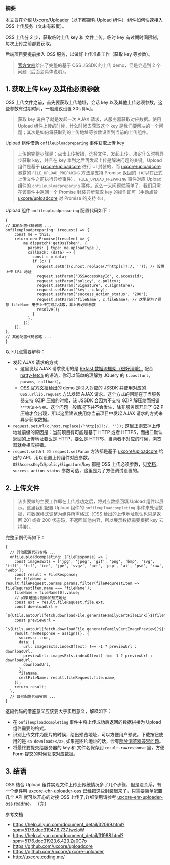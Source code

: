 ### 摘要

本文旨在介绍 [Uxcore/Uploader](https://github.com/uxcore/uxcore-uploader)（以下都简称 Upload 组件） 组件如何快速接入 OSS 上传服务（文末有彩蛋）。

OSS 上传分 2 步，获取临时上传 key 和 文件上传。临时 key 有过期时间限制，每次上传之前都要获取。

后端项目要提前接入 OSS 服务，以做好上传准备工作（获取 key 等参数）。

> [官方文档](https://help.aliyun.com/document_detail/32069.html?spm=5176.doc31947.6.737.tweloW)给出了完整的基于 OSS JSSDK 的上传 demo，但是会遇到 2 个问题（后面会具体说明）。

## 1. 获取上传 key 及其他必须参数

OSS 上传文件之前，首先要获取上传地址，会话 key 以及其他上传必须参数，这些参数有过期时间，一般建议设置 30s 即可。

> 获取 key 说白了就是发起一次 AJAX 请求，从服务器获取对应数据。使用 Upload 组件上传的时候，什么时候去获取这个 key 是我们要解决的一个问题；其次是如何将获取到的上传地址等参数设置到当前的上传组件。

Upload 组件借助 `onfileuploadpreparing` 事件获取上传 key

> 上传的完整步骤是：点击上传按钮，选择文件，发起上传。决定什么时机异步获取 key，并且在 key 拿到之后再发起上传是解决问题的关键。Upload 组件是基于 [uxcore/uploadcore](https://github.com/uxcore/uploadcore) 进行 UI 封装的，而 [uxcore/uploadcore](https://github.com/uxcore/uploadcore) 暴露的 `FILE_UPLOAD_PREPARING` 方法是支持 Promise 返回的（可以在正式上传文件之前执行异步事件）， `FILE_UPLOAD_PREPARING` 事件对应 Upload 组件的 `onfileuploadpreparing` 事件。这么一来问题就简单了，我们只需在该事件中返回一个 Promise 封装异步获取 key 的操作即可（手动点赞 [uxcore/uploadcore](https://github.com/uxcore/uploadcore) 对 Promise 的支持 👍）。

Upload 组件 `onfileuploadpreparing` 配置代码如下：

```
{
// 其他配置代码省略 ...
onfileuploadpreparing: (request) => {
    const me = this;
    return new Promise((resolve) => {
        me.dispatch('getOssToken', {
          params: { type: me.uploadType },
          callback: (data) => {
            const c = data;
            if (c) {
              request.setUrl(c.host.replace(/^http[s]?:/, '')); // 设置上传 URL 地址
              request.setParam('OSSAccessKeyId', c.accessid);
              request.setParam('policy', c.policy);
              request.setParam('Signature', c.signature);
              request.setParam('key', c.key);
              request.setParam('success_action_status', '200');
              request.setParam('fileName', c.fileName); // 这里是为了保存 fileName 用于上传完成后读取，非上传必须参数
              resolve();
            }
          },
        });
    });
},
// 其他配置代码省略 ...
}
```

以下几点需要解释：

* 发起 AJAX 请求的方式
    * 这里发起 AJAX 请求使用的是 [Refast 数据流框架（很好用哦）](http://doc.refast.cn/) 配合 [natty-fetch](https://github.com/jias/natty-fetch) 的语法，你可以简单的理解为 JQuery 的 `$.post(url, params, callback)`。
    * [OSS 官方文档](https://help.aliyun.com/document_detail/32069.html?spm=5176.doc31947.6.737.tweloW)给出的 demo 是引入对应的 JSSDK 并使用对应的 `OSS.urllib.request` 方法发起 AJAX 请求。这个方式的问题在于当服务器支持 GZIP 压缩的时候，该 JSSDK 会因为不支持 GZIP 解压缩而报错 `***方法不存在`。这个问题一般情况下并不会发生，除非服务器开启了 GZIP 压缩才会出现，所以这里建议使用你当前项目中发起 AJAX 请求的方式来异步获取数据。
* `request.setUrl(c.host.replace(/^http[s]?:/, ''));` 这里正则去掉上传地址前缀的原因是：当前项目有可能是基于 HTTP 或者 HTTPS，而接口默认返回的上传地址要么是 HTTP，要么是 HTTPS，当两者不对应的时候，浏览器就会相应报错。
* `request.setUrl 和 request.setParam` 方法都是基于 [uxcore/uploadcore](https://github.com/uxcore/uploadcore) 给出的 API，用以设置上传组件对应参数。`OSSAccessKeyId`/`policy`/`Signature`/`key` 都是 OSS 上传必须参数，见[文档](https://help.aliyun.com/document_detail/31988.html?spm=5176.doc31923.6.423.Za0C7o)，`success_action_status` 参数可选，这里是为了方便调试设置的。

## 2. 上传文件

> 该步要做的主要工作即在上传成功之后，将对应数据回填 Upload 组件以展示。这里我们配置 Upload 组件的 `onfileuploadcompleting` 事件来处理数据，将数据格式调整为组件所需格式（OSS 给出的上传地址默认也只是返回 201 或者 200 状态码，不返回其他内容，所以展示数据需要根据 key 去拼接）。

完整示例代码如下：

```
{
  // 其他配置代码省略 ...
  onfileuploadcompleting: (FileResponse) => {
    const imagesExts = ['jpg', 'jpeg', 'gif', 'png', 'bmp', 'svg', 'tiff', 'tif', 'ico', 'jpe', 'svgz', 'pct', 'psp', 'ai', 'psd', 'raw', 'webp'];
    const result = FileResponse;
    let fileName = result.fileRequest.params.params.filter(fileRequrestItem => fileRequrestItem.name === 'fileName');
    fileName = fileName[0].value;
    // 如果是图片则添加预览地址
    const ext = result.fileRequest.file.ext;
    const downloadUrl =
    `${Utils.autoUrl(fetch.downloadFile.generateFamilyCertFileLink)}${fileName}&type=educationExpFile`;
    const previewUrl =
    `${Utils.autoUrl(fetch.downloadFile.generateFamilyCertImagePreview)}${fileName}&type=educationExpFile`;
    result.rawResponse = assign({}, {
      success: true,
      data: {
        url: imagesExts.indexOf(ext) !== -1 ? previewUrl : downloadUrl,
        previewUrl: imagesExts.indexOf(ext) !== -1 ? previewUrl : downloadUrl,
        downloadUrl,
      },
      fileName,
      certFileName: result.fileRequest.file.name,
    });
    return result;
  },
  // 其他配置代码省略 ...
}
```

这段代码的借鉴意义应该要大于实用意义，解释如下：

* 在 `onfileuploadcompleting` 事件中将上传成功后返回的数据拼接为 Upload 组件需要的格式。
* 识别上传文件为图片的时候，给出预览地址，可以方便用户预览。下载按钮使用的是 `<a download></a>`, 如果是图片地址的话，会有[部分浏览器兼容问题](http://www.w3school.com.cn/tags/att_a_download.asp)。
* 将最终要提交给服务器的 key 和 文件名保存到 `result.rawresponse` 里，方便 Form 提交的时候获取对应数据。

## 3. 结语
OSS 结合 Upload 组件实现文件上传比传统情况多了几个步骤，但是没关系，有一个组件叫 [uxcore-ehr-uploader-oss](http://gitlab.alibaba-inc.com/uxcore/uxcore-ehr-uploader-oss) 已经把这些封装起来了，只需要简单配置几个 API 就可以开心的对接 OSS 上传了,详细使用请参考 [uxcore-ehr-uploader-oss readme](http://gitlab.alibaba-inc.com/uxcore/uxcore-ehr-uploader-oss)。
（完）


参考文档

* https://help.aliyun.com/document_detail/32069.html?spm=5176.doc31947.6.737.tweloW
* https://help.aliyun.com/document_detail/31988.html?spm=5176.doc31923.6.423.Za0C7o
* https://github.com/uxcore/uploadcore
* https://github.com/uxcore/uxcore-uploader
* http://uxcore.coding.me/


